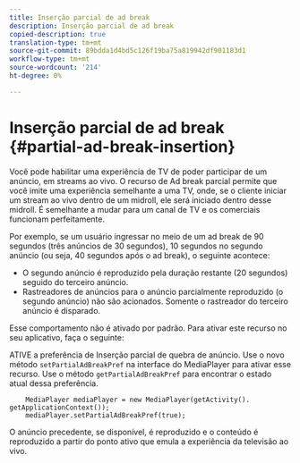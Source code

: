 ```yaml
---
title: Inserção parcial de ad break
description: Inserção parcial de ad break
copied-description: true
translation-type: tm+mt
source-git-commit: 89bdda1d4bd5c126f19ba75a819942df901183d1
workflow-type: tm+mt
source-wordcount: '214'
ht-degree: 0%

---
```



# Inserção parcial de ad break {#partial-ad-break-insertion}

Você pode habilitar uma experiência de TV de poder participar de um anúncio, em streams ao vivo. O recurso de Ad break parcial permite que você imite uma experiência semelhante a uma TV, onde, se o cliente iniciar um stream ao vivo dentro de um midroll, ele será iniciado dentro desse midroll. É semelhante a mudar para um canal de TV e os comerciais funcionam perfeitamente.

Por exemplo, se um usuário ingressar no meio de um ad break de 90 segundos (três anúncios de 30 segundos), 10 segundos no segundo anúncio (ou seja, 40 segundos após o ad break), o seguinte acontece:

* O segundo anúncio é reproduzido pela duração restante (20 segundos) seguido do terceiro anúncio.
* Rastreadores de anúncios para o anúncio parcialmente reproduzido (o segundo anúncio) não são acionados. Somente o rastreador do terceiro anúncio é disparado.

Esse comportamento não é ativado por padrão. Para ativar este recurso no seu aplicativo, faça o seguinte:

ATIVE a preferência de Inserção parcial de quebra de anúncio. Use o novo método `setPartialAdBreakPref` na interface do MediaPlayer para ativar esse recurso. Use o método `getPartialAdBreakPref` para encontrar o estado atual dessa preferência.

```
    MediaPlayer mediaPlayer = new MediaPlayer(getActivity(). getApplicationContext()); 
    mediaPlayer.setPartialAdBreakPref(true);
```

O anúncio precedente, se disponível, é reproduzido e o conteúdo é reproduzido a partir do ponto ativo que emula a experiência da televisão ao vivo.
